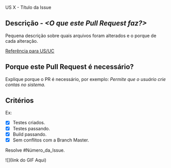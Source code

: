 US X - Título da Issue

## Descrição - _<O que este Pull Request faz?>_
Pequena descrição sobre quais arquivos foram alterados e o porque de cada alteração.

[Referência para US/UC](#)

## Porque este Pull Request é necessário?
Explique porque o PR é necessário, por exemplo:
_Permite que o usuário crie contas no sistema._

## Critérios

Ex:
- [x] Testes criados.
- [x] Testes passando.
- [x] Build passando.
- [x] Sem conflitos com a Branch Master.

Resolve #Número_da_Issue.


![](link do GIF Aqui) 